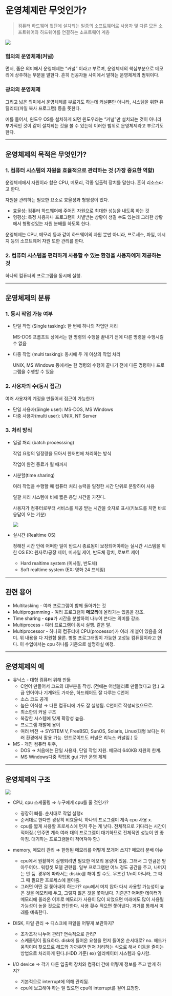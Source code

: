 # 운영체제란 무엇인가?

> 컴퓨터 하드웨어 윗단에 설치되는 일종의 소프트웨어로 사용자 및 다른 모든 소프트웨어와 하드웨어를 연결하는 소프트웨어 계층

<img src="./Ref_Picture/Ch01/img.png">

### 협의의 운영체제(커널)

먼저, 좁은 의미에서 운영체제는 “커널” 이라고 부르며, 운영체제의 핵심부분으로 메모리에 상주하는 부분을 말한다. 흔히 전공자들 사이에서 말하는 운영체제의 범위이다.

### 광의의 운영체제

그리고 넓은 의미에서 운영체제를 부르기도 하는데 커널뿐만 아니라, 시스템을 위한 유틸리티(파일 복사 프로그램) 등을 뜻한다.

예를 들어서, 윈도우 OS를 설치하게 되면 윈도우라는 “커널”만 설치되는 것이 아니라 부가적인 것이 같이 설치되는 것을 볼 수 있는데 이러한 범위로 운영체제라고 부르기도 한다.

---

## 운영체제의 목적은 무엇인가?

### 1. 컴퓨터 시스템의 자원을 효율적으로 관리하는 것 (가장 중요한 역할)

운영체제에서 자원이라 함은 CPU, 메모리, 각종 입출력 장치를 말한다. 흔히 리소스라고 한다.

자원을 관리하는 필요한 요소로 효율성과 형평성이 있다.

- 효율성: 컴퓨터 하드웨어에 주어진 자원으로 최대한 성능을 내도록 하는 것
- 형평성: 특정 사용자나 프로그램이 차별받는 상황이 생길 수도 있는데 그러한 상황에서 형평성있는 자원 분배를 하도록 한다.

운영체제는 CPU, 메모리 등과 같이 하드웨어의 자원 뿐만 아니라, 프로세스, 파일, 메시지 등의 소프트웨어 자원 또한 관리를 한다.

### 2. 컴퓨터 시스템을 편리하게 사용할 수 있는 환경을 사용자에게 제공하는 것

하나의 컴퓨터의 프로그램을 동시에 실행.

---

## 운영체제의 분류
### 1. 동시 작업 가능 여부

- 단일 작업 (Single tasking): 한 번에 하나의 작업만 처리

  MS-DOS 프롬프트 상에서는 한 명령의 수행을 끝내기 전에 다른 명령을 수행시킬수 없음

- 다중 작업 (multi tasking): 동시에 두 개 이상의 작업 처리

  UNIX, MS Windows 등에서는 한 명령의 수행이 끝나기 전에 다른 명령이나 프로그램을 수행할 수 있음


### 2. 사용자의 수(동시 접근)

여러 사용자의 계정을 만들어서 접근이 가능한가

- 단일 사용자(Single user): MS-DOS, MS Windows
- 다중 사용자(multi user): UNIX, NT Server

### 3. 처리 방식

- 일괄 처리 (batch processsing)

  작업 요청의 일정량을 모아서 한꺼번에 처리하는 방식

  작업이 완전 종료가 될 때까지
- 시분할(time sharing)

    여러 작업을 수행할 때 컴퓨터 처리 능력을 일정한 시간 단위로 분할하여 사용

    일괄 처리 시스템에 비해 짧은 응답 시간을 가진다.

    사용자가 컴퓨터로부터 서비스를 제공 받는 시간을 숫자로 표시(키보드를 치면 바로 응답이 오는 기분)

    <img src="./Ref_Picture/Ch01/img_1.png">

- 실시간 (Realtime OS)

  정해진 시간 안에 어떠한 일이 반드시 종료됨이 보장되어야하는 실시간 시스템을 위한 OS
  EX: 원자로/공장 제어, 미사일 제어, 반도체 장치, 로보트 제어

    - Hard realtime system (미사일, 반도체)
    - Soft realtime system (EX: 영화 24 프레임)

---

## 관련 용어

- Multitasking - 여러 프로그램이 함께 돌아가는 것
- Multiprogamming - 여러 프로그램이 **메모리**에 올라가는 있음을 강조.
- Time sharing - **cpu**가 시간을 분할하여 나누어 쓴다는 의미를 강조.
- Multiprocess - 여러 프로그램이 동시 실행. 같은 말.
- Multiprocessor - 하나의 컴퓨터에 CPU(processor)가 여러 개 붙어 있음을 의미. 위 내용을 다 지원함 물론. 병렬 프로그래밍이 가능한 고성능 컴퓨팅이라고 한다. 이 수업에서는 cpu 하나를 기준으로 설명하실 예정.

---

## 운영체제의 예

- 유닉스 - 대형 컴퓨터 위해 만듦
    - C언어 만들어서 코드의 대부분을 작성. (전에는 어셈블리로 만들었다고 함.) 고급 언어이나 기계와도 가까운, 하드웨어도 잘 다루는 C언어
    - 소스 코드 공개
    - 높은 이식성 → 다른 컴퓨터에 가도 잘 실행됨. C언어로 작성되었으므로.
    - 최소한의 커널 구조
    - 복잡한 시스템에 맞게 확장성 높음.
    - 프로그램 개발에 용이
    - 여러 버전 → SYSTEM V, FreeBSD, SunOS, Solaris, Linux(대형 보다는 여러 환경에서 활용 가능. 안드로이드도 커널은 리눅스 커널임.) 등
- MS - 개인 컴퓨터 위주,
    - DOS → 처음에는 단일 사용자, 단일 작업 지원. 메모리 640KB 지원의 한계.
    - MS Windows다중 작업용 gui 기반 운영 체제

---

## 운영체제의 구조

<img src="./Ref_Picture/Ch01/img_2.png">

- CPU, cpu 스케줄링 ⇒ 누구에게 cpu를 줄 것인가?
    - 굉장히 빠름. 순서대로 작업 실행x
    - 순서대로 한다면 굉장히 비효율적. 하나의 프로그램이 계속 cpu 사용 x.
    - cpu를 짧게 사용할 프로세스에 먼저 주는 게 낫다. 전체적으로 기다리는 시간이 적어짐.( 안주면 계속 여러 대의 프로그램이 대기하므로 전체적인 성능이 안 좋아짐. 대기하는 프로그램들이 적어져야 함.)

- memory, 메모리 관리 ⇒ 한정된 메모리를 어떻게 쪼개어 쓰지? 메모리 분배 이슈
    - cpu에서 원활하게 실행되려면 필요한 메모리 용량이 있음. 그래서 그 만큼은 받아두어야.. 워킹셋 모델 관련됨. 일부 프로그램만 어느 정도 공간을 주고, 나머지는 안 둠. 경우에 따라서는 diskio를 해야 할 수도. 무조건 1/n이 아니라, 그 때 그 때 필요한 프로세스에 몰아줌.
    - 그러면 어떤 걸 쫓아내야 하는가? cpu에서 머지 않아 다시 사용할 가능성이 높은 것을 메모리에 두고, 그렇지 않은 것을 쫓아낸다. 기준은? 어떠한 데이터가 메모리에 올라온 이후로 메모리가 사용이 많이 되었으면 미래에도 많이 사용될 가능성이 높을 것으로 판단한다. 사용 횟수 적으면 쫓아낸다. 과거를 통해서 미래를 예측한다.

- DISK, 파일 관리 ⇒ 디스크에 파일을 어떻게 보관하지?
    - 조각조각 나누어 관리? 연속적으로 관리?
    - 스케줄링이 필요하다. disk에 들어온 요청을 먼저 들어온 순서대로? no. 헤드가 움직이며 찾으므로 헤드와 가까우면 먼저 처리하는 식으로 해서 이동을 줄이는 방법으로 처리하게 된다.(HDD 기준) ex) 엘리베이터 시스템과 유사함.

- I/O device ⇒ 각기 다른 입출력 장치와 컴퓨터 간에 어떻게 정보를 주고 받게 하지?
    - 기본적으로 interrupt에 의해 관리됨.
    - cpu에 보고해야 하는 일 있으면 cpu에 interrupt를 걸어 요청함.